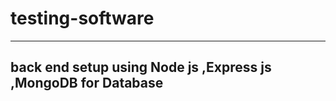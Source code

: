 <h1> testing-software </h1>
<hr/>
<h2>back end setup using Node js ,Express js ,MongoDB for Database </h2>
